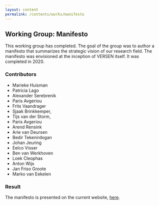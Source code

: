 ```yaml
---
layout: content
permalink: /contents/works/manifesto
---
```


## Working Group: Manifesto

This working group has completed. The goal of the group was to author a manifesto that summarizes the strategic vision of our research field. The manifesto was envisioned at the inception of VERSEN itself. It was completed in 2020.


### Contributors

* Marieke Huisman 
* Patricia Lago 
* Alexander Serebrenik
* Paris Avgeriou
* Frits Vaandrager
* Sjaak Brinkkemper,
* Tijs van der Storm,
* Paris Avgeriou
* Arend Rensink
* Arie van Deursen
* Bedir Tekenirdogan
* Johan Jeuring
* Eelco Visser
* Ben van Werkhoven
* Loek Cleophas
* Anton Wijs
* Jan Friso Groote
* Marko van Eekelen

### Result

The manifesto is presented on the current website, [here](/contents/manifesto).
